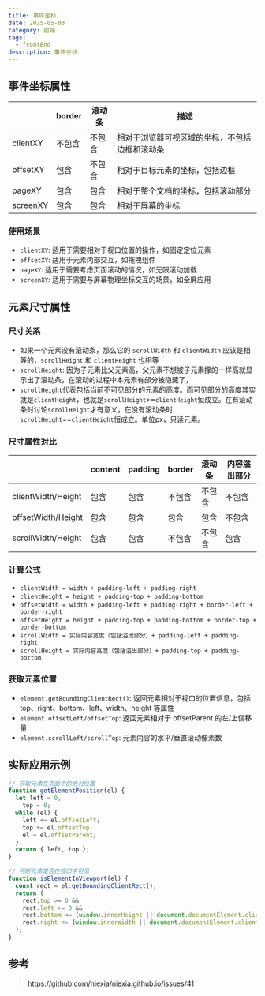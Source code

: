 ```yaml
---
title: 事件坐标
date: 2025-05-03
category: 前端
tags:
  - frontEnd
description: 事件坐标
---
```


## 事件坐标属性

|          | border | 滚动条 | 描述                                           |
| -------- | ------ | ------ | ---------------------------------------------- |
| clientXY | 不包含 | 不包含 | 相对于浏览器可视区域的坐标，不包括边框和滚动条 |
| offsetXY | 包含   | 不包含 | 相对于目标元素的坐标，包括边框                 |
| pageXY   | 包含   | 包含   | 相对于整个文档的坐标，包括滚动部分             |
| screenXY | 包含   | 包含   | 相对于屏幕的坐标                               |

### 使用场景

- `clientXY`: 适用于需要相对于视口位置的操作，如固定定位元素
- `offsetXY`: 适用于元素内部交互，如拖拽组件
- `pageXY`: 适用于需要考虑页面滚动的情况，如无限滚动加载
- `screenXY`: 适用于需要与屏幕物理坐标交互的场景，如全屏应用

## 元素尺寸属性

### 尺寸关系

- 如果一个元素没有滚动条，那么它的 `scrollWidth` 和 `clientWidth` 应该是相等的，`scrollHeight` 和 `clientHeight` 也相等
- `scrollHeight`: 因为子元素比父元素高，父元素不想被子元素撑的一样高就显示出了滚动条，在滚动的过程中本元素有部分被隐藏了，
- `scrollHeight`代表包括当前不可见部分的元素的高度。而可见部分的高度其实就是`clientHeight`，也就是`scrollHeight`>=`clientHeight`恒成立。在有滚动条时讨论`scrollHeight`才有意义，在没有滚动条时`scrollHeight`==`clientHeight`恒成立。单位px，只读元素。

### 尺寸属性对比

|                    | content | padding | border | 滚动条 | 内容溢出部分 |
| ------------------ | ------- | ------- | ------ | ------ | ------------ |
| clientWidth/Height | 包含    | 包含    | 不包含 | 不包含 | 不包含       |
| offsetWidth/Height | 包含    | 包含    | 包含   | 包含   | 不包含       |
| scrollWidth/Height | 包含    | 包含    | 不包含 | 不包含 | 包含         |

### 计算公式

- `clientWidth = width + padding-left + padding-right`
- `clientHeight = height + padding-top + padding-bottom`
- `offsetWidth = width + padding-left + padding-right + border-left + border-right`
- `offsetHeight = height + padding-top + padding-bottom + border-top + border-bottom`
- `scrollWidth = 实际内容宽度（包括溢出部分）+ padding-left + padding-right`
- `scrollHeight = 实际内容高度（包括溢出部分）+ padding-top + padding-bottom`

### 获取元素位置

- `element.getBoundingClientRect()`: 返回元素相对于视口的位置信息，包括 top、right、bottom、left、width、height 等属性
- `element.offsetLeft/offsetTop`: 返回元素相对于 offsetParent 的左/上偏移量
- `element.scrollLeft/scrollTop`: 元素内容的水平/垂直滚动像素数

## 实际应用示例

```javascript
// 获取元素在页面中的绝对位置
function getElementPosition(el) {
  let left = 0,
    top = 0;
  while (el) {
    left += el.offsetLeft;
    top += el.offsetTop;
    el = el.offsetParent;
  }
  return { left, top };
}

// 判断元素是否在视口中可见
function isElementInViewport(el) {
  const rect = el.getBoundingClientRect();
  return (
    rect.top >= 0 &&
    rect.left >= 0 &&
    rect.bottom <= (window.innerHeight || document.documentElement.clientHeight) &&
    rect.right <= (window.innerWidth || document.documentElement.clientWidth)
  );
}
```

## 参考

> https://github.com/niexia/niexia.github.io/issues/41
